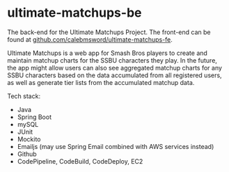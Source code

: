 # ultimate-matchups-be

The back-end for the Ultimate Matchups Project. The front-end can be found at [github.com/calebmsword/ultimate-matchups-fe](github.com/calebmsword/ultimate-matchups-fe).

Ultimate Matchups is a web app for Smash Bros players to create and maintain matchup charts for the SSBU characters they play. In the future, the app might allow users can also see aggregated matchup charts for any SSBU characters based on the data accumulated from all registered users, as well as generate tier lists from the accumulated matchup data.

Tech stack:
- Java
- Spring Boot
- mySQL
- JUnit
- Mockito
- Emailjs (may use Spring Email combined with AWS services instead)
- Github
- CodePipeline, CodeBuild, CodeDeploy, EC2
